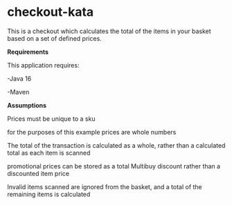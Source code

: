 # checkout-kata

This is a checkout which calculates the total of the items in your basket based on a set of defined prices.

**Requirements**

This application requires:

-Java 16

-Maven

**Assumptions**

Prices must be unique to a sku

for the purposes of this example prices are whole numbers

The total of the transaction is calculated as a whole, rather than a calculated total as each item is scanned

promotional prices can be stored as a total Multibuy discount rather than a discounted item price

Invalid items scanned are ignored from the basket, and a total of the remaining items is calculated
